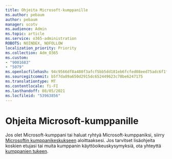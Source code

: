 ```yaml
---
title: Ohjeita Microsoft-kumppanille
ms.author: pebaum
author: pebaum
manager: scotv
ms.audience: Admin
ms.topic: article
ms.service: o365-administration
ROBOTS: NOINDEX, NOFOLLOW
localization_priority: Priority
ms.collection: Adm_O365
ms.custom:
- "9001683"
- "5079"
ms.openlocfilehash: 94c9566df8a480f3afcf5bb5dd181eb6fcfed08eed75adc6f1f06c9df26c4cf8
ms.sourcegitcommit: b5f7da89a650d2915dc652449623c78be6247175
ms.translationtype: MT
ms.contentlocale: fi-FI
ms.lasthandoff: 08/05/2021
ms.locfileid: "53963856"
---
```

# <a name="help-as-a-microsoft-partner"></a>Ohjeita Microsoft-kumppanille

Jos olet Microsoft-kumppani tai haluat ryhtyä Microsoft-kumppaniksi, siirry [Microsoftin kumppanikeskukseen](https://support.microsoft.com/help/4499930/partner-center-overview) aloittaaksesi. Jos tarvitset lisäohjeita koskien etujasi tai muita kumppanin käyttöoikeuskysymyksiä, ota yhteyttä [kumppanien tukeen](https://aka.ms/partnersupport).
